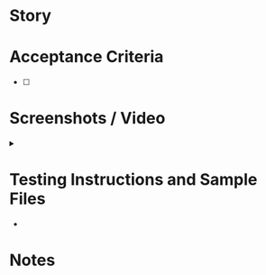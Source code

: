 # Story

# Acceptance Criteria

- [ ]

# Screenshots / Video

<details>
<summary></summary>

</details>

# Testing Instructions and Sample Files

-

# Notes